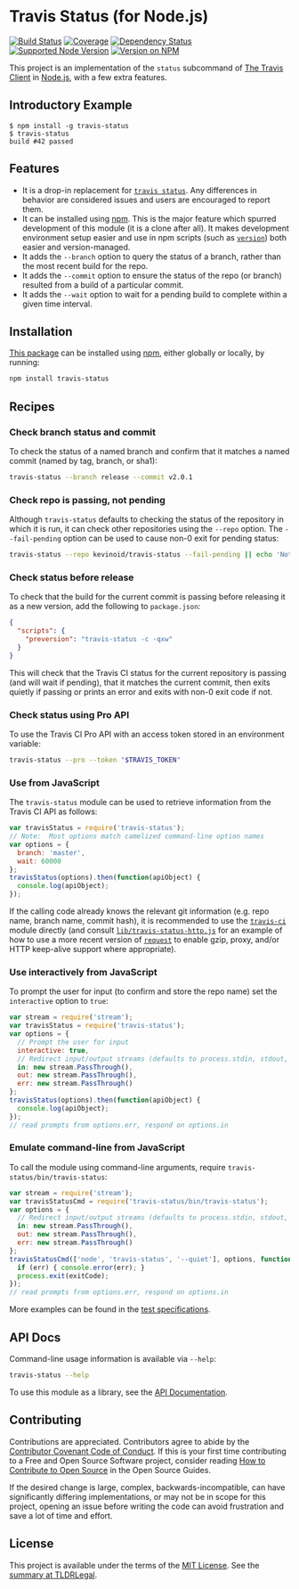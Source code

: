 Travis Status (for Node.js)
===========================

[![Build Status](https://img.shields.io/github/actions/workflow/status/kevinoid/travis-status/node.js.yml?branch=main&style=flat&label=build)](https://github.com/kevinoid/travis-status/actions?query=branch%3Amain)
[![Coverage](https://img.shields.io/codecov/c/github/kevinoid/travis-status/main.svg?style=flat)](https://app.codecov.io/gh/kevinoid/travis-status/branch/main)
[![Dependency Status](https://img.shields.io/david/kevinoid/travis-status.svg?style=flat)](https://david-dm.org/kevinoid/travis-status)
[![Supported Node Version](https://img.shields.io/node/v/travis-status.svg?style=flat)](https://www.npmjs.com/package/travis-status)
[![Version on NPM](https://img.shields.io/npm/v/travis-status.svg?style=flat)](https://www.npmjs.com/package/travis-status)

This project is an implementation of the `status` subcommand of [The Travis
Client](https://github.com/travis-ci/travis.rb) in
[Node.js](https://nodejs.org/), with a few extra features.

## Introductory Example

    $ npm install -g travis-status
    $ travis-status
    build #42 passed

## Features

* It is a drop-in replacement for [`travis
  status`](https://github.com/travis-ci/travis.rb#status).  Any differences in
  behavior are considered issues and users are encouraged to report them.
* It can be installed using [npm](https://www.npmjs.com/).  This is the major
  feature which spurred development of this module (it is a clone after all).
  It makes development environment setup easier and use in npm scripts (such
  as [`version`](https://docs.npmjs.com/cli/version)) both easier and
  version-managed.
* It adds the `--branch` option to query the status of a branch, rather than
  the most recent build for the repo.
* It adds the `--commit` option to ensure the status of the repo (or branch)
  resulted from a build of a particular commit.
* It adds the `--wait` option to wait for a pending build to complete within a
  given time interval.

## Installation

[This package](https://www.npmjs.com/package/travis-status) can be
installed using [npm](https://www.npmjs.com/), either globally or locally, by
running:

```sh
npm install travis-status
```

## Recipes

### Check branch status and commit

To check the status of a named branch and confirm that it matches a named
commit (named by tag, branch, or sha1):

```sh
travis-status --branch release --commit v2.0.1
```

### Check repo is passing, not pending

Although `travis-status` defaults to checking the status of the repository in
which it is run, it can check other repositories using the `--repo` option.
The `--fail-pending` option can be used to cause non-0 exit for pending
status:

```sh
travis-status --repo kevinoid/travis-status --fail-pending || echo 'Not yet passing'
```

### Check status before release

To check that the build for the current commit is passing before releasing it
as a new version, add the following to `package.json`:

```json
{
  "scripts": {
    "preversion": "travis-status -c -qxw"
  }
}
```

This will check that the Travis CI status for the current repository is
passing (and will wait if pending), that it matches the current commit, then
exits quietly if passing or prints an error and exits with non-0 exit code if
not.

### Check status using Pro API

To use the Travis CI Pro API with an access token stored in an environment
variable:

```sh
travis-status --pro --token "$TRAVIS_TOKEN"
```

### Use from JavaScript

The `travis-status` module can be used to retrieve information from the Travis
CI API as follows:

```js
var travisStatus = require('travis-status');
// Note:  Most options match camelized command-line option names
var options = {
  branch: 'master',
  wait: 60000
};
travisStatus(options).then(function(apiObject) {
  console.log(apiObject);
});
```

If the calling code already knows the relevant git information (e.g. repo
name, branch name, commit hash), it is recommended to use the
[`travis-ci`](https://github.com/pwmckenna/node-travis-ci) module directly
(and consult [`lib/travis-status-http.js`](lib/travis-status-http.js) for an
example of how to use a more recent version of
[`request`](https://github.com/request/request) to enable gzip, proxy, and/or
HTTP keep-alive support where appropriate).

### Use interactively from JavaScript

To prompt the user for input (to confirm and store the repo name) set the
`interactive` option to `true`:

```js
var stream = require('stream');
var travisStatus = require('travis-status');
var options = {
  // Prompt the user for input
  interactive: true,
  // Redirect input/output streams (defaults to process.stdin, stdout, stderr)
  in: new stream.PassThrough(),
  out: new stream.PassThrough(),
  err: new stream.PassThrough()
};
travisStatus(options).then(function(apiObject) {
  console.log(apiObject);
});
// read prompts from options.err, respond on options.in
```

### Emulate command-line from JavaScript

To call the module using command-line arguments, require
`travis-status/bin/travis-status`:

```js
var stream = require('stream');
var travisStatusCmd = require('travis-status/bin/travis-status');
var options = {
  // Redirect input/output streams (defaults to process.stdin, stdout, stderr)
  in: new stream.PassThrough(),
  out: new stream.PassThrough(),
  err: new stream.PassThrough()
};
travisStatusCmd(['node', 'travis-status', '--quiet'], options, function(err, exitCode) {
  if (err) { console.error(err); }
  process.exit(exitCode);
});
// read prompts from options.err, respond on options.in
```

More examples can be found in the [test
specifications](https://kevinoid.github.io/travis-status/spec).

## API Docs

Command-line usage information is available via `--help`:

```sh
travis-status --help
```

To use this module as a library, see the [API
Documentation](https://kevinoid.github.io/travis-status/api).

## Contributing

Contributions are appreciated.  Contributors agree to abide by the [Contributor
Covenant Code of
Conduct](https://www.contributor-covenant.org/version/1/4/code-of-conduct.html).
If this is your first time contributing to a Free and Open Source Software
project, consider reading [How to Contribute to Open
Source](https://opensource.guide/how-to-contribute/)
in the Open Source Guides.

If the desired change is large, complex, backwards-incompatible, can have
significantly differing implementations, or may not be in scope for this
project, opening an issue before writing the code can avoid frustration and
save a lot of time and effort.

## License

This project is available under the terms of the [MIT License](LICENSE.txt).
See the [summary at TLDRLegal](https://tldrlegal.com/license/mit-license).

